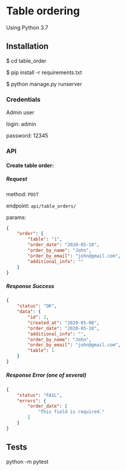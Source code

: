 Table ordering
=======================

Using Python 3.7

## Installation

$ cd table_order

$ pip install -r requirements.txt

$ python manage.py runserver

### Credentials

Admin user

login: admin

password: 12345

### API

#### Create table order:

##### Request

method: `POST`

endpoint: `api/table_orders/`

params: 
```json
{
    "order": {
        "table": "1",
        "order_date": "2020-05-10",
        "order_by_name": "John",
        "order_by_email": "john@gmail.com",
        "additional_info": ""
    }
}
```

##### Response Success

```json
{
    "status": "OK",
    "data": {
        "id": 2,
        "created_at": "2020-05-08",
        "order_date": "2020-05-10",
        "additional_info": "",
        "order_by_name": "John",
        "order_by_email": "john@gmail.com",
        "table": 1
    }
}
```

##### Response Error (one of several)

```json
{
    "status": "FAIL",
    "errors": {
        "order_date": [
            "This field is required."
        ]
    }
}
```

## Tests

python -m pytest
